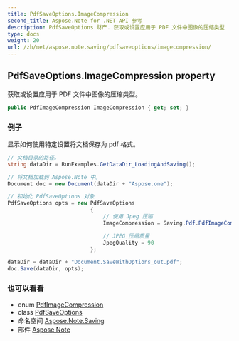 ```yaml
---
title: PdfSaveOptions.ImageCompression
second_title: Aspose.Note for .NET API 参考
description: PdfSaveOptions 财产. 获取或设置应用于 PDF 文件中图像的压缩类型
type: docs
weight: 20
url: /zh/net/aspose.note.saving/pdfsaveoptions/imagecompression/
---
```

## PdfSaveOptions.ImageCompression property

获取或设置应用于 PDF 文件中图像的压缩类型。

```csharp
public PdfImageCompression ImageCompression { get; set; }
```

### 例子

显示如何使用特定设置将文档保存为 pdf 格式。

```csharp
// 文档目录的路径。
string dataDir = RunExamples.GetDataDir_LoadingAndSaving();

// 将文档加载到 Aspose.Note 中。
Document doc = new Document(dataDir + "Aspose.one");

// 初始化 PdfSaveOptions 对象
PdfSaveOptions opts = new PdfSaveOptions
                          {
                              // 使用 Jpeg 压缩
                              ImageCompression = Saving.Pdf.PdfImageCompression.Jpeg,

                              // JPEG 压缩质量
                              JpegQuality = 90
                          };

dataDir = dataDir + "Document.SaveWithOptions_out.pdf";
doc.Save(dataDir, opts);
```

### 也可以看看

* enum [PdfImageCompression](../../../aspose.note.saving.pdf/pdfimagecompression/)
* class [PdfSaveOptions](../)
* 命名空间 [Aspose.Note.Saving](../../pdfsaveoptions/)
* 部件 [Aspose.Note](../../../)


